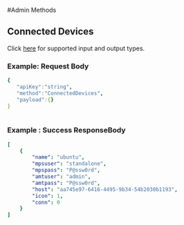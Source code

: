 #Admin Methods

## Connected Devices

Click [here](types.md) for supported input and output types.

### Example: Request Body

``` yaml
{  
   "apiKey":"string",
   "method":"ConnectedDevices",
   "payload":{}
}
	
```
### Example : Success ResponseBody

``` yaml
[
    {
        "name": "ubuntu",
        "mpsuser": "standalone",
        "mpspass": "P@ssw0rd",
        "amtuser": "admin",
        "amtpass": "P@ssw0rd",
        "host": "aa745e97-6416-4495-9b34-54b2030b1193",
        "icon": 1,
        "conn": 0
    }
]
```
